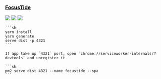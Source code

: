 ### [FocusTide](https://github.com/Hanziness/FocusTide)

![](https://img.shields.io/github/license/Hanziness/FocusTide) [![](https://img.shields.io/github/last-commit/scillidan/FocusTide/main)](https://github.com/scillidan/FocusTide) ![](https://img.shields.io/badge/Vercel-black?style=flat&logo=Vercel&logoColor=white)

````{tab} From source
```sh
yarn install
yarn generate
serve dist -p 4321
```

If app take up `4321` port, open `chrome://serviceworker-internals/?devtools` and unregister it.
````

````{tab} PM2
```sh
pm2 serve dist 4321 --name focustide --spa
```
````